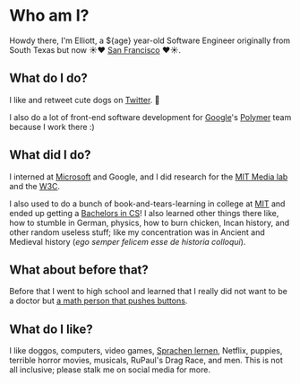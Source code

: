 # Who am I?
Howdy there, I'm Elliott, a ${age} year-old Software Engineer originally
from South Texas but now ☀️❤️ [San Francisco](http://colors.findthedata.com/l/923/International-Orange-Golden-Gate-Bridge) ❤️☀️.

## What do I do?
I like and retweet cute dogs on [Twitter](https://twitter.com/Elliott_Marquez). 🐶

I also do a lot of front-end software development for [Google](https://google.com)'s
[Polymer](https://www.polymer-project.org) team because I work there :)

## What did I do?
I interned at [Microsoft](https://bing.com) and Google, and I did research for the
[MIT Media lab](https://www.media.mit.edu/) and the [W3C](https://www.w3.org/).

I also used to do a bunch of book-and-tears-learning in college at [MIT](https://mit.edu)
 and ended up getting a [Bachelors in CS](https://twitter.com/Elliott_Marquez/status/738778510341345283)!
I also learned other things there like, how to stumble in German, physics, how
to burn chicken, Incan history, and other random useless stuff; like my
concentration was in Ancient and Medieval history (_ego semper felicem esse de
historia colloqui_).

## What about before that?
Before that I went to high school and learned that I really did not want to be a doctor but
[a math person that pushes buttons](https://xkcd.com/722/).

## What do I like?
I like doggos, computers, video games, [Sprachen lernen](https://translate.google.com/#de/en/Ich%20mag%20Sprachen%20lernen),
Netflix, puppies, terrible horror movies, musicals, RuPaul's Drag Race, and men.
This is not all inclusive; please stalk me on social media for more.